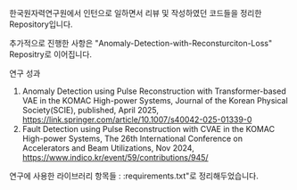 한국원자력연구원에서 인턴으로 일하면서 리뷰 및 작성하였던 코드들을 정리한 Repository입니다.

추가적으로 진행한 사항은 "Anomaly-Detection-with-Reconsturciton-Loss" Repositry로 이어집니다.

연구 성과
1. Anomaly Detection using Pulse Reconstruction with Transformer-based VAE in the KOMAC High-power Systems, Journal of the Korean Physical Society(SCIE), published, April 2025, https://link.springer.com/article/10.1007/s40042-025-01339-0
2. Fault Detection using Pulse Reconstruction with CVAE in the KOMAC High-power Systems, The 26th International Conference on Accelerators and Beam Utilizations, Nov 2024, https://www.indico.kr/event/59/contributions/945/

연구에 사용한 라이브러리 항목들 : :requirements.txt"로 정리해두었습니다.
